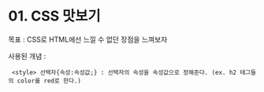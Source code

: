 # 01. CSS 맛보기

목표 : CSS로 HTML에선 느낄 수 없던 장점을 느껴보자

사용된 개념 :
     
     <style> 선택자{속성:속성값;} : 선택자의 속성을 속성값으로 정해준다. (ex. h2 태그들의 color를 red로 한다.)
